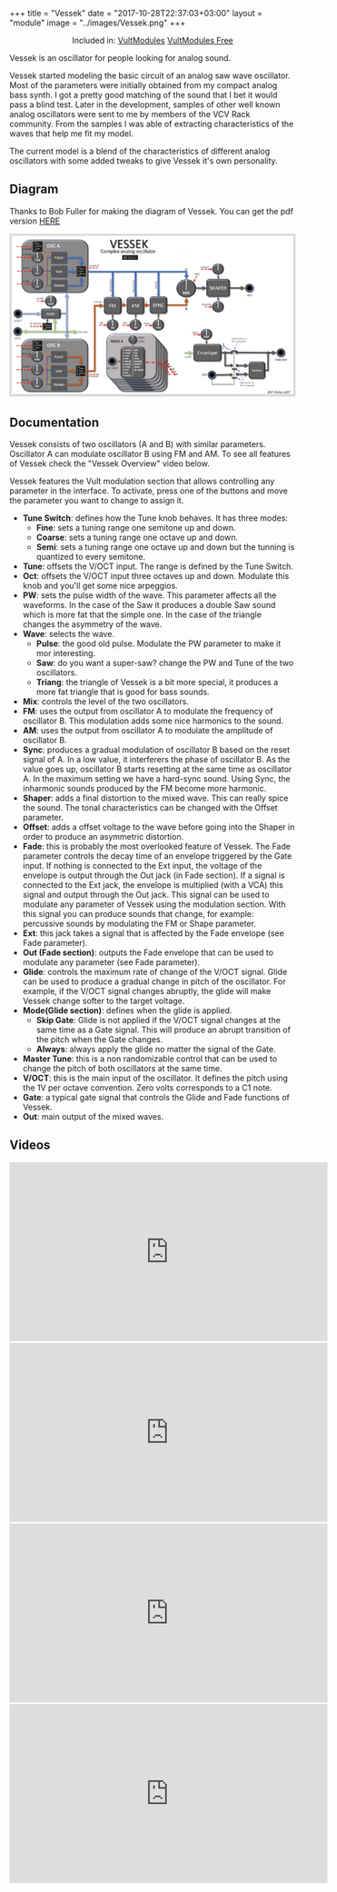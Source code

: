 +++
title = "Vessek"
date = "2017-10-28T22:37:03+03:00"
layout = "module"
image = "../images/Vessek.png"
+++

<center>Included in: <a href="/premium/" class="btn btn-primary" role="button">VultModules</a> <a href="/free/" class="btn btn-primary" role="button">VultModules Free</a> </center>


Vessek is an oscillator for people looking for analog sound.

Vessek started modeling the basic circuit of an analog saw wave oscillator. Most of the parameters were initially obtained from my compact analog bass synth. I got a pretty good matching of the sound that I bet it would pass a blind test. Later in the development, samples of other well known analog oscillators were sent to me by members of the VCV Rack community. From the samples I was able of extracting characteristics of the waves that help me fit my model.

The current model is a blend of the characteristics of different analog oscillators with some added tweaks to give Vessek it's own personality.

## Diagram

Thanks to Bob Fuller for making the diagram of Vessek. You can get the pdf version [HERE](/images/Vult-Vessek.pdf)

![Vessek](/images/Vessek-internals.png "Signal Flow Diagram")

## Documentation

Vessek consists of two oscillators (A and B) with similar parameters. Oscillator A can modulate oscillator B using FM and AM. To see all features of Vessek check the "Vessek Overview" video below.

Vessek features the Vult modulation section that allows controlling any parameter in the interface. To activate, press one of the buttons and move the parameter you want to change to assign it.

- **Tune Switch**: defines how the Tune knob behaves. It has three modes:
   - **Fine**: sets a tuning range one semitone up and down.
   - **Coarse**: sets a tuning range one octave up and down.
   - **Semi**: sets a tuning range one octave up and down but the tunning is quantized to every semitone.
- **Tune**: offsets the V/OCT input. The range is defined by the Tune Switch.
- **Oct**: offsets the V/OCT input three octaves up and down. Modulate this knob and you'll get some nice arpeggios.
- **PW**: sets the pulse width of the wave. This parameter affects all the waveforms. In the case of the Saw it produces a double Saw sound which is more fat that the simple one. In the case of the triangle changes the asymmetry of the wave.
- **Wave**: selects the wave.
   - **Pulse**: the good old pulse. Modulate the PW parameter to make it mor interesting.
   - **Saw**: do you want a super-saw? change the PW and Tune of the two oscillators.
   - **Triang**: the triangle of Vessek is a bit more special, it produces a more fat triangle that is good for bass sounds.
- **Mix**: controls the level of the two oscillators.
- **FM**: uses the output from oscillator A to modulate the frequency of oscillator B. This modulation adds some nice harmonics to the sound.
- **AM**: uses the output from oscillator A to modulate the amplitude of oscillator B.
- **Sync**: produces a gradual modulation of oscillator B based on the reset signal of A. In a low value, it interferers the phase of oscillator B. As the value goes up, oscillator B starts resetting at the same time as oscillator A. In the maximum setting we have a hard-sync sound. Using Sync, the inharmonic sounds produced by the FM become more harmonic.
- **Shaper**: adds a final distortion to the mixed wave. This can really spice the sound. The tonal characteristics can be changed with the Offset parameter.
- **Offset**: adds a offset voltage to the wave before going into the Shaper in order to produce an asymmetric distortion.
- **Fade**: this is probably the most overlooked feature of Vessek. The Fade parameter controls the decay time of an envelope triggered by the Gate input. If nothing is connected to the Ext input, the voltage of the envelope is output through the Out jack (in Fade section). If a signal is connected to the Ext jack, the envelope is multiplied (with a VCA) this signal and output through the Out jack. This signal can be used to modulate any parameter of Vessek using the modulation section. With this signal you can produce sounds that change, for example: percussive sounds by modulating the FM or Shape parameter.
- **Ext**: this jack takes a signal that is affected by the Fade envelope (see Fade parameter).
- **Out (Fade section)**: outputs the Fade envelope that can be used to modulate any parameter (see Fade parameter).
- **Glide**: controls the maximum rate of change of the V/OCT signal. Glide can be used to produce a gradual change in pitch of the oscillator. For example, if the V/OCT signal changes abruptly, the glide will make Vessek change softer to the target voltage.
- **Mode(Glide section)**: defines when the glide is applied.
   - **Skip Gate**: Glide is not applied if the V/OCT signal changes at the same time as a Gate signal. This will produce an abrupt transition of the pitch when the Gate changes.
   - **Always**: always apply the glide no matter the signal of the Gate.
- **Master Tune**: this is a non randomizable control that can be used to change the pitch of both oscillators at the same time.
- **V/OCT**: this is the main input of the oscillator. It defines the pitch using the 1V per octave convention. Zero volts corresponds to a C1 note.
- **Gate**: a typical gate signal that controls the Glide and Fade functions of Vessek.
- **Out**: main output of the mixed waves.


## Videos

<iframe width="560" height="315" src="https://www.youtube.com/embed/GPf6u3PLKys" frameborder="0" allowfullscreen></iframe>

<iframe width="560" height="315" src="https://www.youtube.com/embed/FAXCNRXuP1w" frameborder="0" allowfullscreen></iframe>

<iframe width="560" height="315" src="https://www.youtube.com/embed/EvaDTWopD40" frameborder="0" allowfullscreen></iframe>

<iframe width="560" height="315" src="https://www.youtube.com/embed/qtY0TyNwIwQ" frameborder="0" allowfullscreen></iframe>





